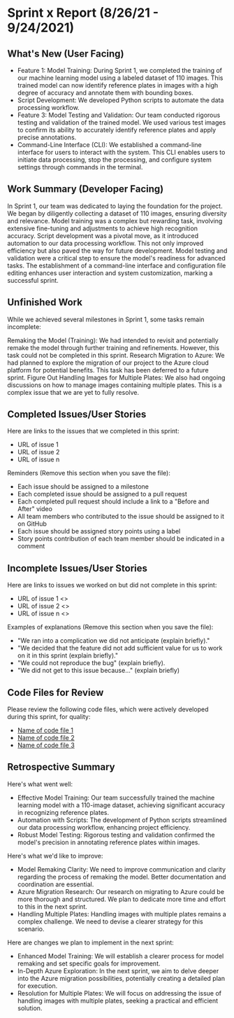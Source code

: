 # Sprint x Report (8/26/21 - 9/24/2021)

## What's New (User Facing)
 * Feature 1: Model Training: During Sprint 1, we completed the training of our machine learning model using a labeled dataset of 110 images. This trained model can now identify reference plates in images with a high degree of accuracy and annotate them with bounding boxes.
 * Script Development: We developed Python scripts to automate the data processing workflow.
 * Feature 3: Model Testing and Validation: Our team conducted rigorous testing and validation of the trained model. We used various test images to confirm its ability to accurately identify reference plates and apply precise annotations.
 * Command-Line Interface (CLI): We established a command-line interface for users to interact with the system. This CLI enables users to initiate data processing, stop the processing, and configure system settings through commands in the terminal.


## Work Summary (Developer Facing)
In Sprint 1, our team was dedicated to laying the foundation for the project. We began by diligently collecting a dataset of 110 images, ensuring diversity and relevance. Model training was a complex but rewarding task, involving extensive fine-tuning and adjustments to achieve high recognition accuracy. Script development was a pivotal move, as it introduced automation to our data processing workflow. This not only improved efficiency but also paved the way for future development. Model testing and validation were a critical step to ensure the model's readiness for advanced tasks. The establishment of a command-line interface and configuration file editing enhances user interaction and system customization, marking a successful sprint.

## Unfinished Work

While we achieved several milestones in Sprint 1, some tasks remain incomplete:

Remaking the Model (Training): We had intended to revisit and potentially remake the model through further training and refinements. However, this task could not be completed in this sprint.
Research Migration to Azure: We had planned to explore the migration of our project to the Azure cloud platform for potential benefits. This task has been deferred to a future sprint.
Figure Out Handling Images for Multiple Plates: We also had ongoing discussions on how to manage images containing multiple plates. This is a complex issue that we are yet to fully resolve.

## Completed Issues/User Stories
Here are links to the issues that we completed in this sprint:

 * URL of issue 1
 * URL of issue 2
 * URL of issue n

 Reminders (Remove this section when you save the file):
  * Each issue should be assigned to a milestone
  * Each completed issue should be assigned to a pull request
  * Each completed pull request should include a link to a "Before and After" video
  * All team members who contributed to the issue should be assigned to it on GitHub
  * Each issue should be assigned story points using a label
  * Story points contribution of each team member should be indicated in a comment
 
 ## Incomplete Issues/User Stories
 Here are links to issues we worked on but did not complete in this sprint:
 
 * URL of issue 1 <<One sentence explanation of why issue was not completed>>
 * URL of issue 2 <<One sentence explanation of why issue was not completed>>
 * URL of issue n <<One sentence explanation of why issue was not completed>>
 
 Examples of explanations (Remove this section when you save the file):
  * "We ran into a complication we did not anticipate (explain briefly)." 
  * "We decided that the feature did not add sufficient value for us to work on it in this sprint (explain briefly)."
  * "We could not reproduce the bug" (explain briefly).
  * "We did not get to this issue because..." (explain briefly)

## Code Files for Review
Please review the following code files, which were actively developed during this sprint, for quality:
 * [Name of code file 1](https://github.com/your_repo/file_extension)
 * [Name of code file 2](https://github.com/your_repo/file_extension)
 * [Name of code file 3](https://github.com/your_repo/file_extension)
 
## Retrospective Summary
Here's what went well:
 * Effective Model Training: Our team successfully trained the machine learning model with a 110-image dataset, achieving significant accuracy in recognizing reference plates.
 * Automation with Scripts: The development of Python scripts streamlined our data processing workflow, enhancing project efficiency.
 * Robust Model Testing: Rigorous testing and validation confirmed the model's precision in annotating reference plates within images.
 
Here's what we'd like to improve:
 * Model Remaking Clarity: We need to improve communication and clarity regarding the process of remaking the model. Better documentation and coordination are essential.
 * Azure Migration Research: Our research on migrating to Azure could be more thorough and structured. We plan to dedicate more time and effort to this in the next sprint.
 * Handling Multiple Plates: Handling images with multiple plates remains a complex challenge. We need to devise a clearer strategy for this scenario.
  
Here are changes we plan to implement in the next sprint:
 * Enhanced Model Training: We will establish a clearer process for model remaking and set specific goals for improvement.
 * In-Depth Azure Exploration: In the next sprint, we aim to delve deeper into the Azure migration possibilities, potentially creating a detailed plan for execution.
 * Resolution for Multiple Plates: We will focus on addressing the issue of handling images with multiple plates, seeking a practical and efficient solution.